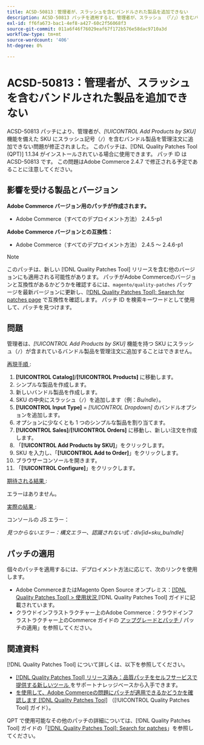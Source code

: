 ```yaml
---
title: ACSD-50813：管理者が、スラッシュを含むバンドルされた製品を追加できない
description: ACSD-50813 パッチを適用すると、管理者が、スラッシュ （「/」）を含むバンドル製品を SKU に追加できず、*SKU による製品の追加*機能を管理者の指示に追加できない、Adobe Commerceのパフォーマンスの問題が修正されます。
exl-id: ff6fa673-bac1-4ef8-a427-60c2f56068f3
source-git-commit: 011a6f46f76029eaf67f172b576e58dac9710a3d
workflow-type: tm+mt
source-wordcount: '406'
ht-degree: 0%

---
```


# ACSD-50813：管理者が、スラッシュを含むバンドルされた製品を追加できない

ACSD-50813 パッチにより、管理者が、*[!UICONTROL Add Products by SKU]* 機能を備えた SKU にスラッシュ記号（`/`）を含むバンドル製品を管理注文に追加できない問題が修正されました。 このパッチは、[!DNL Quality Patches Tool (QPT)] 1.1.34 がインストールされている場合に使用できます。 パッチ ID は ACSD-50813 です。 この問題はAdobe Commerce 2.4.7 で修正される予定であることに注意してください。

## 影響を受ける製品とバージョン

**Adobe Commerce バージョン用のパッチが作成されます。**

* Adobe Commerce（すべてのデプロイメント方法） 2.4.5-p1

**Adobe Commerce バージョンとの互換性：**

* Adobe Commerce（すべてのデプロイメント方法） 2.4.5 ～ 2.4.6-p1

>[!NOTE]
>
>このパッチは、新しい [!DNL Quality Patches Tool] リリースを含む他のバージョンにも適用される可能性があります。 パッチがAdobe Commerceのバージョンと互換性があるかどうかを確認するには、`magento/quality-patches` パッケージを最新バージョンに更新し、[[!DNL Quality Patches Tool]: Search for patches page](https://experienceleague.adobe.com/tools/commerce-quality-patches/index.html) で互換性を確認します。 パッチ ID を検索キーワードとして使用して、パッチを見つけます。

## 問題

管理者は、*[!UICONTROL Add Products by SKU]* 機能を持つ SKU にスラッシュ（`/`）が含まれているバンドル製品を管理注文に追加することはできません。

<u> 再現手順 </u>:

1. **[!UICONTROL Catalog]**/**[!UICONTROL Products]** に移動します。
1. シンプルな製品を作成します。
1. 新しいバンドル製品を作成します。
1. SKU の中央にスラッシュ（`/`）を追加します（例：*Bu/ndle*）。
1. **[!UICONTROL Input Type]** = *[!UICONTROL Dropdown]* のバンドルオプションを追加します。
1. オプションに少なくとも 1 つのシンプルな製品を割り当てます。
1. **[!UICONTROL Sales]**/**[!UICONTROL Orders]** に移動し、新しい注文を作成します。
1. 「**[!UICONTROL Add Products by SKU]**」をクリックします。
1. SKU を入力し、「**[!UICONTROL Add to Order]**」をクリックします。
1. ブラウザーコンソールを開きます。
1. 「**[!UICONTROL Configure]**」をクリックします。

<u> 期待される結果 </u>:

エラーはありません。

<u> 実際の結果 </u>:

コンソールの JS エラー：

*見つからないエラー：構文エラー、認識されない式：div[id=sku_bu/ndle]*

## パッチの適用

個々のパッチを適用するには、デプロイメント方法に応じて、次のリンクを使用します。

* Adobe CommerceまたはMagento Open Source オンプレミス：[[!DNL Quality Patches Tool] > 使用状況 ](/help/tools/quality-patches-tool/usage.md)[!DNL Quality Patches Tool] ガイドに記載されています。
* クラウドインフラストラクチャー上のAdobe Commerce：クラウドインフラストラクチャー上のCommerce ガイドの [ アップグレードとパッチ ](https://experienceleague.adobe.com/docs/commerce-cloud-service/user-guide/develop/upgrade/apply-patches.html)/ パッチの適用」を参照してください。

## 関連資料

[!DNL Quality Patches Tool] について詳しくは、以下を参照してください。

* [[!DNL Quality Patches Tool]  リリース済み：品質パッチをセルフサービスで提供する新しいツール ](https://experienceleague.adobe.com/en/docs/commerce-operations/tools/quality-patches-tool/quality-patches-tool-to-self-serve-quality-patches) をサポートナレッジベースから入手できます。
* [ を使用して、Adobe Commerceの問題にパッチが適用できるかどうかを確認します  [!DNL Quality Patches Tool]](/help/tools/quality-patches-tool/patches-available-in-qpt/check-patch-for-magento-issue-with-magento-quality-patches.md) （[!UICONTROL Quality Patches Tool] ガイド）。


QPT で使用可能なその他のパッチの詳細については、[!DNL Quality Patches Tool] ガイドの「[[!DNL Quality Patches Tool]: Search for patches](https://experienceleague.adobe.com/tools/commerce-quality-patches/index.html)」を参照してください。
